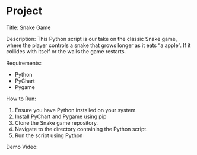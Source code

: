 # Project



Title: Snake Game

Description: This Python script is our take on the classic Snake game, where the player controls a snake that grows longer as it eats “a apple”. If it collides with itself or the walls the game restarts. 

Requirements:
- Python
- PyChart
- Pygame

How to Run:
1. Ensure you have Python installed on your system.
2. Install PyChart and Pygame using pip
3. Clone the Snake game repository.
4. Navigate to the directory containing the Python script.
5. Run the script using Python

Demo Video:
